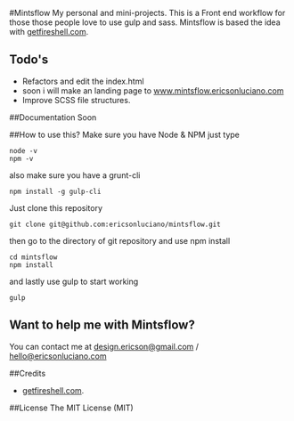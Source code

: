 #Mintsflow
My personal and mini-projects. This is a Front end workflow for those those people love to use gulp and sass. Mintsflow is based the idea with [getfireshell.com](http://getfireshell.com).

## Todo's
 * Refactors and edit the index.html
 * soon i will make an landing page to www.mintsflow.ericsonluciano.com
 * Improve SCSS file structures.

##Documentation
 Soon

##How to use this?
Make sure you have Node & NPM just type 
````
node -v
npm -v
````
also make sure you have a grunt-cli
````
npm install -g gulp-cli
````

Just clone this repository
````
git clone git@github.com:ericsonluciano/mintsflow.git
````
then go to the directory of git repository and use npm install
````
cd mintsflow
npm install
````
and lastly use gulp to start working
````
gulp
````



## Want to help me with Mintsflow?
You can contact me at design.ericson@gmail.com / hello@ericsonluciano.com

##Credits
 * [getfireshell.com](http://getfireshell.com).

##License
The MIT License (MIT)